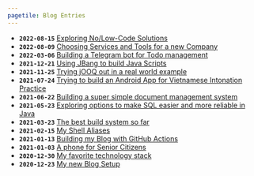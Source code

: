 ```yaml
---
pagetile: Blog Entries
---
```

* **`2022-08-15`** [Exploring No/Low-Code Solutions](2022-08-15_exploring_no_low-code_solutions.html)
* **`2022-08-09`** [Choosing Services and Tools for a new Company](2022-08-09_choosing_service_and_tools.html)
* **`2022-03-06`** [Building a Telegram bot for Todo management](2022-03-06_telegram_bot_for_todo_management.html)
* **`2021-12-21`** [Using JBang to build Java Scripts](2021-12-21_jbang_java_for_scripting.html)
* **`2021-11-25`** [Trying jOOQ out in a real world example](2021-11-25_jooq_great_experience.html)
* **`2021-07-24`** [Trying to build an Android App for Vietnamese Intonation Practice](2021-07-24_vietnamese_language_intonation_app.html)
* **`2021-06-22`** [Building a super simple document management system](2021-06-22_document_management_system.html)
* **`2021-05-23`** [Exploring options to make SQL easier and more reliable in Java](2021-05-23_java_backend_sql_exploration.html)
* **`2021-03-23`** [The best build system so far](2021-03-23_esbuild_build_tool.html)
* **`2021-02-15`** [My Shell Aliases](2021-02-15_shell_alias.html)
* **`2021-01-13`** [Building my Blog with GitHub Actions](2021-01-13_github_actions_blog_building.html)
* **`2021-01-03`** [A phone for Senior Citizens](2021-01-03_senior_citizen_phone.html)
* **`2020-12-30`** [My favorite technology stack](2020-12-30_my_favorite_tech_stack.html)
* **`2020-12-23`** [My new Blog Setup](2020-12-23_new_blog_setup.html)
